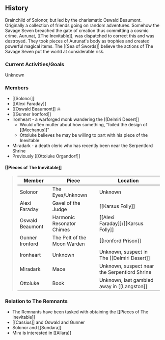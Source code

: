 ## History
Brainchild of Solonor, but led by the charismatic Oswald Beaumont. Originally a collection of friends going on random adventures. Somehow the Savage Seven breached the gate of creation thus committing a cosmic crime. Aurunat, [[The Inevitable]], was dispatched to correct this and was destroyed. They took pieces of Aurunat's body as trophies and created powerful magical items. The [[Sea of Swords]] believe the actions of The Savage Seven put the world at considerable risk.

### Current Activities/Goals
Unknown

### Members
- [[Solonor]] 
- [[Alexi Faraday]] 
- [[Oswald Beaumont]] ☠
- [[Gunner Ironford]] 
- Ironheart - a warforged monk wandering the [[Delmiri Desert]]
	- Would often mutter about how something, "foiled the design of [[Mechanus]]"
	- Ottoluke believes he may be willing to part with his piece of the Inevitable
- Miradark - a death cleric who has recently been near the Serpentlord Shrine
- Previously [[Ottoluke Organdorf]] 

#### [[Pieces of The Inevitable]]
> Member |  Piece | Location|
> ---|---|---|
> Solonor | The Eyes/Unknown | Unknown |
> Alexi Faraday | Gavel of the Judge | [[Karsus Folly]] |
> Oswald Beaumont | Harmonic Resonator Chimes | [[Alexi Faraday]]/[[Karsus Folly]] |
> Gunner Ironford | The Pelt of the Moon Warden | [[Ironford Prison]]  |
> Ironheart | Unknown | Unknown, suspect in The [[Delmiri Desert]] |
> Miradark | Mace | Unknown, suspect near the Serpentlord Shrine |
> Ottoluke | Book | Unknown, last gambled away in [[Langston]] |

### Relation to The Remnants 
- The Remnants have been tasked with obtaining the [[Pieces of The Inevitable]]
- [[Cassius]] and Oswald and Gunner
- Solonor and [[Sundara]] 
- Mira is interested in [[Allara]] 
